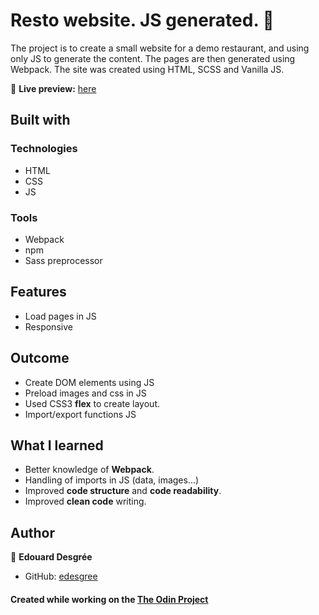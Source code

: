 # Resto website. JS generated. 🥥

The project is to create a small website for a demo restaurant, and using only JS to generate the content. The pages are then generated using Webpack.
The site was created using HTML, SCSS and Vanilla JS.

🔗 **Live preview:** [here](https://edesgree.github.io/odin-resto/dist/)


## Built with
### Technologies
* HTML
* CSS
* JS

### Tools

* Webpack
* npm
* Sass preprocessor
  
## Features
* Load pages in JS
* Responsive

## Outcome

* Create DOM elements using JS
* Preload images and css in JS
* Used CSS3 **flex** to create layout.
* Import/export functions JS


## What I learned

* Better knowledge of **Webpack**.
* Handling of imports in JS (data, images...)
* Improved **code structure** and **code readability**.
* Improved **clean code** writing.

## Author

👤 **Edouard Desgrée**
* GitHub: [edesgree](https://github.com/edesgree)




#### Created while working on the [The Odin Project](https://www.theodinproject.com/)
